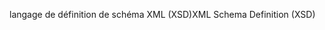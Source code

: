 <span data-ttu-id="2b1ca-101">langage de définition de schéma XML (XSD)</span><span class="sxs-lookup"><span data-stu-id="2b1ca-101">XML Schema Definition (XSD)</span></span>